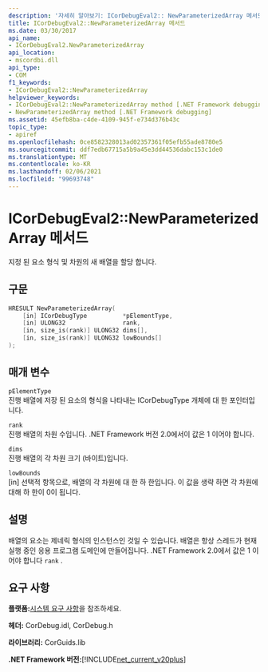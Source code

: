 ```yaml
---
description: '자세히 알아보기: ICorDebugEval2:: NewParameterizedArray 메서드'
title: ICorDebugEval2::NewParameterizedArray 메서드
ms.date: 03/30/2017
api_name:
- ICorDebugEval2.NewParameterizedArray
api_location:
- mscordbi.dll
api_type:
- COM
f1_keywords:
- ICorDebugEval2::NewParameterizedArray
helpviewer_keywords:
- ICorDebugEval2::NewParameterizedArray method [.NET Framework debugging]
- NewParameterizedArray method [.NET Framework debugging]
ms.assetid: 45efb8ba-c4de-4109-945f-e734d376b43c
topic_type:
- apiref
ms.openlocfilehash: 0ce8582328013ad02357361f05efb55ade8780e5
ms.sourcegitcommit: ddf7edb67715a5b9a45e3dd44536dabc153c1de0
ms.translationtype: MT
ms.contentlocale: ko-KR
ms.lasthandoff: 02/06/2021
ms.locfileid: "99693748"
---
```

# <a name="icordebugeval2newparameterizedarray-method"></a>ICorDebugEval2::NewParameterizedArray 메서드

지정 된 요소 형식 및 차원의 새 배열을 할당 합니다.  
  
## <a name="syntax"></a>구문  
  
```cpp  
HRESULT NewParameterizedArray(  
    [in] ICorDebugType          *pElementType,  
    [in] ULONG32                rank,  
    [in, size_is(rank)] ULONG32 dims[],  
    [in, size_is(rank)] ULONG32 lowBounds[]  
);  
```  
  
## <a name="parameters"></a>매개 변수  

 `pElementType`  
 진행 배열에 저장 된 요소의 형식을 나타내는 ICorDebugType 개체에 대 한 포인터입니다.  
  
 `rank`  
 진행 배열의 차원 수입니다. .NET Framework 버전 2.0에서이 값은 1 이어야 합니다.  
  
 `dims`  
 진행 배열의 각 차원 크기 (바이트)입니다.  
  
 `lowBounds`  
 [in] 선택적 항목으로, 배열의 각 차원에 대 한 하 한입니다. 이 값을 생략 하면 각 차원에 대해 하 한이 0이 됩니다.  
  
## <a name="remarks"></a>설명  

 배열의 요소는 제네릭 형식의 인스턴스인 것일 수 있습니다. 배열은 항상 스레드가 현재 실행 중인 응용 프로그램 도메인에 만들어집니다. .NET Framework 2.0에서 값은 1 이어야 합니다 `rank` .  
  
## <a name="requirements"></a>요구 사항  

 **플랫폼:**[시스템 요구 사항](../../get-started/system-requirements.md)을 참조하세요.  
  
 **헤더:** CorDebug.idl, CorDebug.h  
  
 **라이브러리:** CorGuids.lib  
  
 **.NET Framework 버전:**[!INCLUDE[net_current_v20plus](../../../../includes/net-current-v20plus-md.md)]
